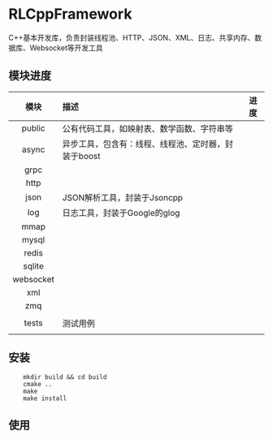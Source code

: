 # RLCppFramework
C++基本开发库，负责封装线程池、HTTP、JSON、XML、日志、共享内存、数据库、Websocket等开发工具

## 模块进度
| 模块 | 描述 | 进度 |
|:--:|:--|:--:|
| public | 公有代码工具，如映射表、数学函数、字符串等 |  | 
| async | 异步工具，包含有：线程、线程池、定时器，封装于boost |  | 
| grpc |  |  | 
| http |  |  | 
| json | JSON解析工具，封装于Jsoncpp |  | 
| log | 日志工具，封装于Google的glog |  | 
| mmap |  |  | 
| mysql |  |  | 
| redis |  |  | 
| sqlite |  |  | 
| websocket |  |  | 
| xml |  |  | 
| zmq |  |  | 
|  |  |  | 
| tests | 测试用例 |  | 
|  |  |  | 

## 安装
``` shell
    mkdir build && cd build
    cmake ..
    make
    make install
```

## 使用

